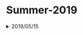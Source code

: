 # Summer-2019

<details>
<summary>2019/05/15</summary>
<br>10:25-13:00 : Artificial Intelligence [Lecture 7](https://ocw.mit.edu/courses/electrical-engineering-and-computer-science/6-034-artificial-intelligence-fall-2010/lecture-videos/lecture-7-constraints-interpreting-line-drawings/)
</details>
